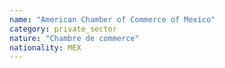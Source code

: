 ```yaml
---
name: "American Chamber of Commerce of Mexico"
category: private_sector
nature: "Chambre de commerce"
nationality: MEX
---
```

    